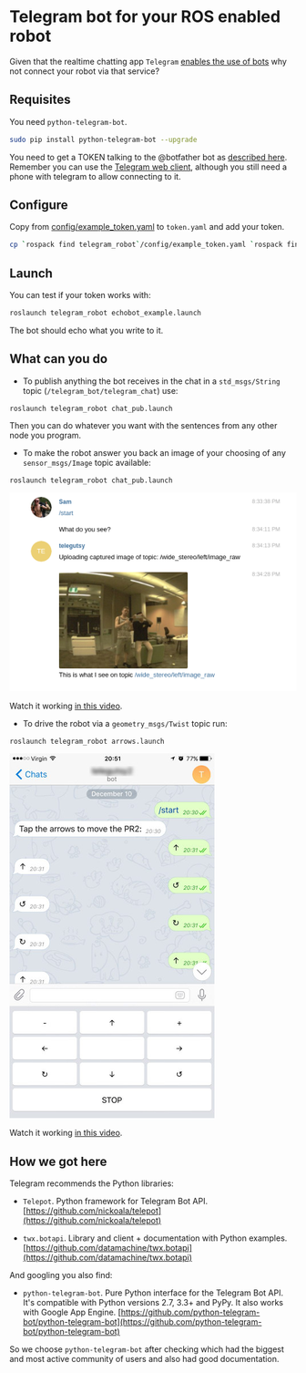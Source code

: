 # Telegram bot for your ROS enabled robot

Given that the realtime chatting app `Telegram` [enables the use of bots](https://core.telegram.org/bots) why not connect your robot via that service?

## Requisites
You need `python-telegram-bot`.

```bash
sudo pip install python-telegram-bot --upgrade
```

You need to get a TOKEN talking to the @botfather bot as [described here](https://core.telegram.org/bots#6-botfather). Remember you can use the [Telegram web client](https://web.telegram.org/), although you still need a phone with telegram to allow connecting to it.

## Configure
Copy from [config/example_token.yaml](config/example_token.yaml) to `token.yaml` and add your token.
```bash
cp `rospack find telegram_robot`/config/example_token.yaml `rospack find telegram_robot`/config/token.yaml
```

## Launch
You can test if your token works with:
```bash
roslaunch telegram_robot echobot_example.launch
```

The bot should echo what you write to it.

## What can you do
* To publish anything the bot receives in the chat in a `std_msgs/String` topic (`/telegram_bot/telegram_chat`) use:
```
roslaunch telegram_robot chat_pub.launch
```
Then you can do whatever you want with the sentences from any other node you program.

* To make the robot answer you back an image of your choosing of any `sensor_msgs/Image` topic available:
```
roslaunch telegram_robot chat_pub.launch
```
![capture of the telegram chat](telegram_camera_img.png)

Watch it working [in this video](https://www.youtube.com/watch?v=utGU3w-EM3g).

* To drive the robot via a `geometry_msgs/Twist` topic run:
```
roslaunch telegram_robot arrows.launch
```
![capture of the custom keyboard](telegram_base_control.jpg)

Watch it working [in this video](https://www.youtube.com/watch?v=92_pIYQuYgE).

## How we got here
Telegram recommends the Python libraries:

* `Telepot`. Python framework for Telegram Bot API.
[https://github.com/nickoala/telepot](https://github.com/nickoala/telepot)

* `twx.botapi`. Library and client + documentation with Python examples.
[https://github.com/datamachine/twx.botapi](https://github.com/datamachine/twx.botapi)

And googling you also find:

* `python-telegram-bot`. Pure Python interface for the Telegram Bot API. It's compatible with Python versions 2.7, 3.3+ and PyPy. It also works with Google App Engine.
[https://github.com/python-telegram-bot/python-telegram-bot](https://github.com/python-telegram-bot/python-telegram-bot)

So we choose `python-telegram-bot` after checking which had the biggest and most active community of users and also had good documentation.